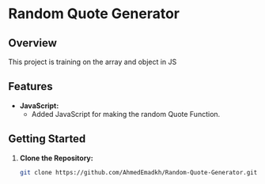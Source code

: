 # Random Quote Generator

## Overview

This project is training on the array and object in JS

## Features

- **JavaScript:**
  - Added JavaScript for making the random Quote Function.


## Getting Started

1. **Clone the Repository:**
   ```bash
   git clone https://github.com/AhmedEmadkh/Random-Quote-Generator.git